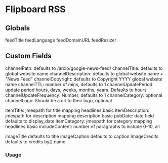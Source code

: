 # Flipboard RSS

## Globals

feedTitle
feedLanguage
feedDomainURL
feedResizer

## Custom Fields

channelPath: defaults to /arcio/google-news-feed/
channelTitle: defaults to global website name
channelDescription: defaults to global website name + "News Feed"
channelCopyright: defaults to Copyright YYYY global website name
channelTTL: number of mins, defaults to 1
channelUpdatePeriod: update period hours, days, weeks, months, years. Defaults to hours
channelUpdateFrequency: Number, defaults to 1
channelCategory: optional
channelLogo: Should be a url to their logo, optional

itemTitle: jmespath for title mapping headlines.basic
itemDescription: jmespath for description mapping description.basic
pubDate: date field defaults to display_date
itemCategory: jmespath for category mapping headlines.basic
includeContent: number of paragraphs to include 0-10, all

imageTitle defaults to title
imageCaption defaults to caption
ImageCredits defaults to credits.by[].name

### Usage
